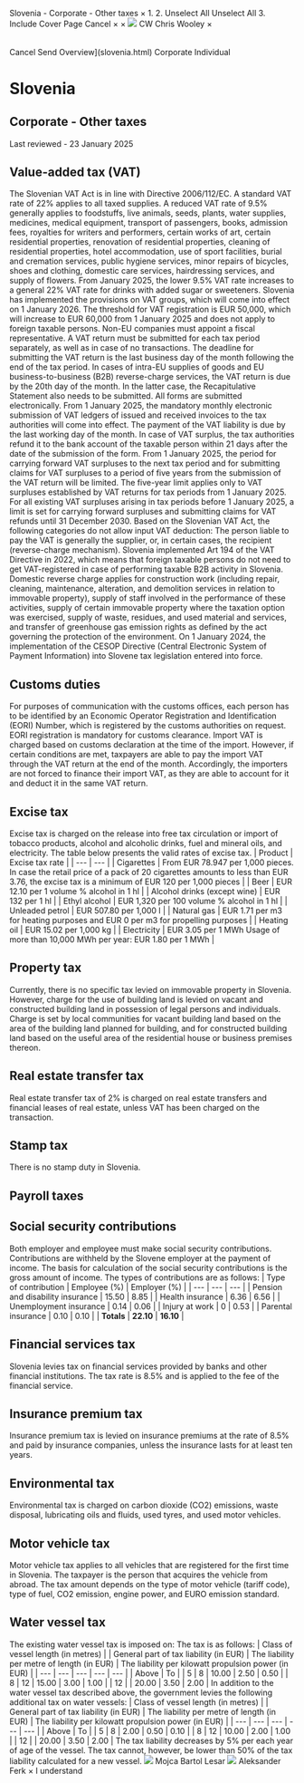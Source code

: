 Slovenia - Corporate - Other taxes
×
1.
2.
Unselect All
Unselect All
3.
Include Cover Page
Cancel
×
×
![](-/media/world-wide-tax-summaries/attachments/global---chris-wooley.ashx%3Frev=ac5e5f3223b34096b1afc2a6009c7320&revision=ac5e5f32-23b3-4096-b1af-c2a6009c7320&hash=859B7ADC84DC2CBEC9760E9E6EE7DE6D0A8BFCDF)
CW
Chris Wooley
×
######
Cancel
Send
Overview](slovenia.html)
Corporate
Individual
# Slovenia
## Corporate - Other taxes
Last reviewed - 23 January 2025
## Value-added tax (VAT)
The Slovenian VAT Act is in line with Directive 2006/112/EC.
A standard VAT rate of 22% applies to all taxed supplies.
A reduced VAT rate of 9.5% generally applies to foodstuffs, live animals, seeds, plants, water supplies, medicines, medical equipment, transport of passengers, books, admission fees, royalties for writers and performers, certain works of art, certain residential properties, renovation of residential properties, cleaning of residential properties, hotel accommodation, use of sport facilities, burial and cremation services, public hygiene services, minor repairs of bicycles, shoes and clothing, domestic care services, hairdressing services, and supply of flowers. From January 2025, the lower 9.5% VAT rate increases to a general 22% VAT rate for drinks with added sugar or sweeteners.
Slovenia has implemented the provisions on VAT groups, which will come into effect on 1 January 2026.
The threshold for VAT registration is EUR 50,000, which will increase to EUR 60,000 from 1 January 2025 and does not apply to foreign taxable persons. Non-EU companies must appoint a fiscal representative.
A VAT return must be submitted for each tax period separately, as well as in case of no transactions. The deadline for submitting the VAT return is the last business day of the month following the end of the tax period. In cases of intra-EU supplies of goods and EU business-to-business (B2B) reverse-charge services, the VAT return is due by the 20th day of the month. In the latter case, the Recapitulative Statement also needs to be submitted. All forms are submitted electronically.
From 1 January 2025, the mandatory monthly electronic submission of VAT ledgers of issued and received invoices to the tax authorities will come into effect.
The payment of the VAT liability is due by the last working day of the month. In case of VAT surplus, the tax authorities refund it to the bank account of the taxable person within 21 days after the date of the submission of the form.
From 1 January 2025, the period for carrying forward VAT surpluses to the next tax period and for submitting claims for VAT surpluses to a period of five years from the submission of the VAT return will be limited. The five-year limit applies only to VAT surpluses established by VAT returns for tax periods from 1 January 2025. For all existing VAT surpluses arising in tax periods before 1 January 2025, a limit is set for carrying forward surpluses and submitting claims for VAT refunds until 31 December 2030.
Based on the Slovenian VAT Act, the following categories do not allow input VAT deduction:
The person liable to pay the VAT is generally the supplier, or, in certain cases, the recipient (reverse-charge mechanism). Slovenia implemented Art 194 of the VAT Directive in 2022, which means that foreign taxable persons do not need to get VAT-registered in case of performing taxable B2B activity in Slovenia.
Domestic reverse charge applies for construction work (including repair, cleaning, maintenance, alteration, and demolition services in relation to immovable property), supply of staff involved in the performance of these activities, supply of certain immovable property where the taxation option was exercised, supply of waste, residues, and used material and services, and transfer of greenhouse gas emission rights as defined by the act governing the protection of the environment.
On 1 January 2024, the implementation of the CESOP Directive (Central Electronic System of Payment Information) into Slovene tax legislation entered into force.
## Customs duties
For purposes of communication with the customs offices, each person has to be identified by an Economic Operator Registration and Identification (EORI) Number, which is registered by the customs authorities on request. EORI registration is mandatory for customs clearance.
Import VAT is charged based on customs declaration at the time of the import. However, if certain conditions are met, taxpayers are able to pay the import VAT through the VAT return at the end of the month. Accordingly, the importers are not forced to finance their import VAT, as they are able to account for it and deduct it in the same VAT return.
## Excise tax
Excise tax is charged on the release into free tax circulation or import of tobacco products, alcohol and alcoholic drinks, fuel and mineral oils, and electricity. The table below presents the valid rates of excise tax.
| Product | Excise tax rate |
| --- | --- |
| Cigarettes | From EUR 78.947 per 1,000 pieces. In case the retail price of a pack of 20 cigarettes amounts to less than EUR 3.76, the excise tax is a minimum of EUR 120 per 1,000 pieces |
| Beer | EUR 12.10 per 1 volume % alcohol in 1 hl |
| Alcohol drinks (except wine) | EUR 132 per 1 hl |
| Ethyl alcohol | EUR 1,320 per 100 volume % alcohol in 1 hl |
| Unleaded petrol | EUR 507.80 per 1,000 l |
| Natural gas | EUR 1.71 per m3 for heating purposes and EUR 0 per m3 for propelling purposes |
| Heating oil | EUR 15.02 per 1,000 kg |
| Electricity | EUR 3.05 per 1 MWh Usage of more than 10,000 MWh per year: EUR 1.80 per 1 MWh |
## Property tax
Currently, there is no specific tax levied on immovable property in Slovenia. However, charge for the use of building land is levied on vacant and constructed building land in possession of legal persons and individuals. Charge is set by local communities for vacant building land based on the area of the building land planned for building, and for constructed building land based on the useful area of the residential house or business premises thereon.
## Real estate transfer tax
Real estate transfer tax of 2% is charged on real estate transfers and financial leases of real estate, unless VAT has been charged on the transaction.
## Stamp tax
There is no stamp duty in Slovenia.
## Payroll taxes
## Social security contributions
Both employer and employee must make social security contributions. Contributions are withheld by the Slovene employer at the payment of income. The basis for calculation of the social security contributions is the gross amount of income. The types of contributions are as follows:
| Type of contribution | Employee (%) | Employer (%) |
| --- | --- | --- |
| Pension and disability insurance | 15.50 | 8.85 |
| Health insurance | 6.36 | 6.56 |
| Unemployment insurance | 0.14 | 0.06 |
| Injury at work | 0 | 0.53 |
| Parental insurance | 0.10 | 0.10 |
| **Totals** | **22.10** | **16.10** |
## Financial services tax
Slovenia levies tax on financial services provided by banks and other financial institutions. The tax rate is 8.5% and is applied to the fee of the financial service.
## Insurance premium tax
Insurance premium tax is levied on insurance premiums at the rate of 8.5% and paid by insurance companies, unless the insurance lasts for at least ten years.
## Environmental tax
Environmental tax is charged on carbon dioxide (CO2) emissions, waste disposal, lubricating oils and fluids, used tyres, and used motor vehicles.
## Motor vehicle tax
Motor vehicle tax applies to all vehicles that are registered for the first time in Slovenia. The taxpayer is the person that acquires the vehicle from abroad. The tax amount depends on the type of motor vehicle (tariff code), type of fuel, CO2 emission, engine power, and EURO emission standard.
## Water vessel tax
The existing water vessel tax is imposed on:
The tax is as follows:
| Class of vessel length (in metres) | | General part of tax liability (in EUR) | The liability per metre of length (in EUR) | The liability per kilowatt propulsion power (in EUR) |
| --- | --- | --- | --- | --- |
| Above | To |
| 5 | 8 | 10.00 | 2.50 | 0.50 |
| 8 | 12 | 15.00 | 3.00 | 1.00 |
| 12 |  | 20.00 | 3.50 | 2.00 |
In addition to the water vessel tax described above, the government levies the following additional tax on water vessels:
| Class of vessel length (in metres) | | General part of tax liability (in EUR) | The liability per metre of length (in EUR) | The liability per kilowatt propulsion power (in EUR) |
| --- | --- | --- | --- | --- |
| Above | To |
| 5 | 8 | 2.00 | 0.50 | 0.10 |
| 8 | 12 | 10.00 | 2.00 | 1.00 |
| 12 |  | 20.00 | 3.50 | 2.00 |
The tax liability decreases by 5% per each year of age of the vessel. The tax cannot, however, be lower than 50% of the tax liability calculated for a new vessel.
![](-/media/world-wide-tax-summaries/sloveniamojca-bartol-lesarpicture1png20220114030920616.ashx%3Frev=26c1ae906c7548f38fc5d65d3a8e36cf&revision=26c1ae90-6c75-48f3-8fc5-d65d3a8e36cf&hash=CBCB932324761CA10A113370137E763E6D945392)
Mojca Bartol Lesar
![](-/media/world-wide-tax-summaries/sloveniaaleksander-ferkaferk--photojpg20210802040656673.ashx%3Frev=7f7c937a0ad1405eb78c98c637c37979&revision=7f7c937a-0ad1-405e-b78c-98c637c37979&hash=688AAA56E50DBEE9F920C25B4FAA75DE1230EBCA)
Aleksander Ferk
×
I understand
